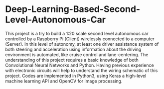 # Deep-Learning-Based-Second-Level-Autonomous-Car
This project is a try to build a 1:20 scale second level autonomous car controlled by a Raspberry Pi (Client) wirelessly connected to a computer (Server). In this level of autonomy, at least one driver assistance system of  both steering and acceleration using information about the driving environment  is automated, like cruise control and lane-centering.
The understanding of this project requires a basic knowledge of both Convolutional Neural Networks and Python. Having previous experience with electronic circuits will help to understand the wiring schematic of this project. Codes are implemented in Python3, using Keras a high-level machine learning API and OpenCV for image processing.
